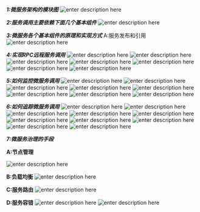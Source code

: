 ***1:微服务架构的模块图***
 ![enter description here](./images/1557036578276.png)

***2:服务调用主要依赖下面几个基本组件***
 ![enter description here](./images/1557038716679.png)

***3:微服务各个基本组件的原理和实现方式***
	A:服务发布和引用
	![enter description here](./images/1557050464797.png)

***4:实现RPC远程服务调用***
![enter description here](./images/1557048922923.png)
![enter description here](./images/1557048936686.png)
![enter description here](./images/1557048957171.png)
![enter description here](./images/1557048983894.png)
![enter description here](./images/1557050198140.png)
![enter description here](./images/1557050214317.png)
![enter description here](./images/1557050142263.png)

***5:如何监控微服务调用***
![enter description here](./images/1557103063105.png)
![enter description here](./images/1557103075085.png)
![enter description here](./images/1557103104654.png)
![enter description here](./images/1557103459021.png)
![enter description here](./images/1557103637832.png)
![enter description here](./images/1557103757071.png)
![enter description here](./images/1557103969493.png)
![enter description here](./images/1557104006340.png)

***6:如何追踪微服务调用***
![enter description here](./images/1557106415224.png)
![enter description here](./images/1557106426817.png)
![enter description here](./images/1557106461182.png)
![enter description here](./images/1557106513484.png)
![enter description here](./images/1557106590573.png)
![enter description here](./images/1557107086272.png)
![enter description here](./images/1557107103319.png)
![enter description here](./images/1557107118252.png)
![enter description here](./images/1557107165665.png)
![enter description here](./images/1557107218766.png)

***7:微服务治理的手段***

**A:节点管理**

![enter description here](./images/1557114853813.png)

**B:负载均衡**
![enter description here](./images/1557114931431.png)

**C:服务路由**
![enter description here](./images/1557115010704.png)

**D:服务容错**
![enter description here](./images/1557115044572.png)
![enter description here](./images/1557115055300.png)